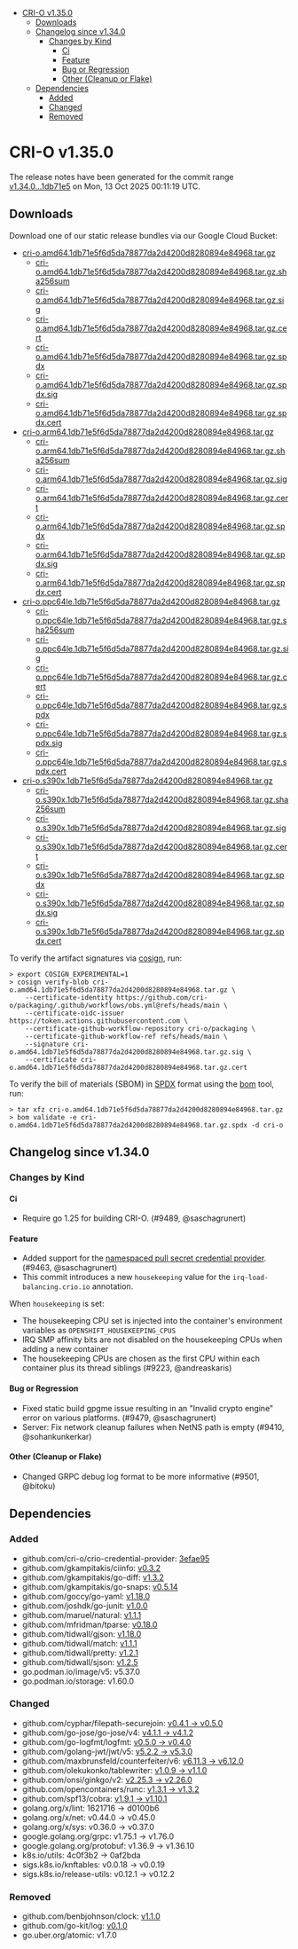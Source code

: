 - [CRI-O v1.35.0](#cri-o-v1350)
  - [Downloads](#downloads)
  - [Changelog since v1.34.0](#changelog-since-v1340)
    - [Changes by Kind](#changes-by-kind)
      - [Ci](#ci)
      - [Feature](#feature)
      - [Bug or Regression](#bug-or-regression)
      - [Other (Cleanup or Flake)](#other-cleanup-or-flake)
  - [Dependencies](#dependencies)
    - [Added](#added)
    - [Changed](#changed)
    - [Removed](#removed)

# CRI-O v1.35.0

The release notes have been generated for the commit range
[v1.34.0...1db71e5](https://github.com/cri-o/cri-o/compare/v1.34.0...v1.35.0) on Mon, 13 Oct 2025 00:11:19 UTC.

## Downloads

Download one of our static release bundles via our Google Cloud Bucket:

- [cri-o.amd64.1db71e5f6d5da78877da2d4200d8280894e84968.tar.gz](https://storage.googleapis.com/cri-o/artifacts/cri-o.amd64.1db71e5f6d5da78877da2d4200d8280894e84968.tar.gz)
  - [cri-o.amd64.1db71e5f6d5da78877da2d4200d8280894e84968.tar.gz.sha256sum](https://storage.googleapis.com/cri-o/artifacts/cri-o.amd64.1db71e5f6d5da78877da2d4200d8280894e84968.tar.gz.sha256sum)
  - [cri-o.amd64.1db71e5f6d5da78877da2d4200d8280894e84968.tar.gz.sig](https://storage.googleapis.com/cri-o/artifacts/cri-o.amd64.1db71e5f6d5da78877da2d4200d8280894e84968.tar.gz.sig)
  - [cri-o.amd64.1db71e5f6d5da78877da2d4200d8280894e84968.tar.gz.cert](https://storage.googleapis.com/cri-o/artifacts/cri-o.amd64.1db71e5f6d5da78877da2d4200d8280894e84968.tar.gz.cert)
  - [cri-o.amd64.1db71e5f6d5da78877da2d4200d8280894e84968.tar.gz.spdx](https://storage.googleapis.com/cri-o/artifacts/cri-o.amd64.1db71e5f6d5da78877da2d4200d8280894e84968.tar.gz.spdx)
  - [cri-o.amd64.1db71e5f6d5da78877da2d4200d8280894e84968.tar.gz.spdx.sig](https://storage.googleapis.com/cri-o/artifacts/cri-o.amd64.1db71e5f6d5da78877da2d4200d8280894e84968.tar.gz.spdx.sig)
  - [cri-o.amd64.1db71e5f6d5da78877da2d4200d8280894e84968.tar.gz.spdx.cert](https://storage.googleapis.com/cri-o/artifacts/cri-o.amd64.1db71e5f6d5da78877da2d4200d8280894e84968.tar.gz.spdx.cert)
- [cri-o.arm64.1db71e5f6d5da78877da2d4200d8280894e84968.tar.gz](https://storage.googleapis.com/cri-o/artifacts/cri-o.arm64.1db71e5f6d5da78877da2d4200d8280894e84968.tar.gz)
  - [cri-o.arm64.1db71e5f6d5da78877da2d4200d8280894e84968.tar.gz.sha256sum](https://storage.googleapis.com/cri-o/artifacts/cri-o.arm64.1db71e5f6d5da78877da2d4200d8280894e84968.tar.gz.sha256sum)
  - [cri-o.arm64.1db71e5f6d5da78877da2d4200d8280894e84968.tar.gz.sig](https://storage.googleapis.com/cri-o/artifacts/cri-o.arm64.1db71e5f6d5da78877da2d4200d8280894e84968.tar.gz.sig)
  - [cri-o.arm64.1db71e5f6d5da78877da2d4200d8280894e84968.tar.gz.cert](https://storage.googleapis.com/cri-o/artifacts/cri-o.arm64.1db71e5f6d5da78877da2d4200d8280894e84968.tar.gz.cert)
  - [cri-o.arm64.1db71e5f6d5da78877da2d4200d8280894e84968.tar.gz.spdx](https://storage.googleapis.com/cri-o/artifacts/cri-o.arm64.1db71e5f6d5da78877da2d4200d8280894e84968.tar.gz.spdx)
  - [cri-o.arm64.1db71e5f6d5da78877da2d4200d8280894e84968.tar.gz.spdx.sig](https://storage.googleapis.com/cri-o/artifacts/cri-o.arm64.1db71e5f6d5da78877da2d4200d8280894e84968.tar.gz.spdx.sig)
  - [cri-o.arm64.1db71e5f6d5da78877da2d4200d8280894e84968.tar.gz.spdx.cert](https://storage.googleapis.com/cri-o/artifacts/cri-o.arm64.1db71e5f6d5da78877da2d4200d8280894e84968.tar.gz.spdx.cert)
- [cri-o.ppc64le.1db71e5f6d5da78877da2d4200d8280894e84968.tar.gz](https://storage.googleapis.com/cri-o/artifacts/cri-o.ppc64le.1db71e5f6d5da78877da2d4200d8280894e84968.tar.gz)
  - [cri-o.ppc64le.1db71e5f6d5da78877da2d4200d8280894e84968.tar.gz.sha256sum](https://storage.googleapis.com/cri-o/artifacts/cri-o.ppc64le.1db71e5f6d5da78877da2d4200d8280894e84968.tar.gz.sha256sum)
  - [cri-o.ppc64le.1db71e5f6d5da78877da2d4200d8280894e84968.tar.gz.sig](https://storage.googleapis.com/cri-o/artifacts/cri-o.ppc64le.1db71e5f6d5da78877da2d4200d8280894e84968.tar.gz.sig)
  - [cri-o.ppc64le.1db71e5f6d5da78877da2d4200d8280894e84968.tar.gz.cert](https://storage.googleapis.com/cri-o/artifacts/cri-o.ppc64le.1db71e5f6d5da78877da2d4200d8280894e84968.tar.gz.cert)
  - [cri-o.ppc64le.1db71e5f6d5da78877da2d4200d8280894e84968.tar.gz.spdx](https://storage.googleapis.com/cri-o/artifacts/cri-o.ppc64le.1db71e5f6d5da78877da2d4200d8280894e84968.tar.gz.spdx)
  - [cri-o.ppc64le.1db71e5f6d5da78877da2d4200d8280894e84968.tar.gz.spdx.sig](https://storage.googleapis.com/cri-o/artifacts/cri-o.ppc64le.1db71e5f6d5da78877da2d4200d8280894e84968.tar.gz.spdx.sig)
  - [cri-o.ppc64le.1db71e5f6d5da78877da2d4200d8280894e84968.tar.gz.spdx.cert](https://storage.googleapis.com/cri-o/artifacts/cri-o.ppc64le.1db71e5f6d5da78877da2d4200d8280894e84968.tar.gz.spdx.cert)
- [cri-o.s390x.1db71e5f6d5da78877da2d4200d8280894e84968.tar.gz](https://storage.googleapis.com/cri-o/artifacts/cri-o.s390x.1db71e5f6d5da78877da2d4200d8280894e84968.tar.gz)
  - [cri-o.s390x.1db71e5f6d5da78877da2d4200d8280894e84968.tar.gz.sha256sum](https://storage.googleapis.com/cri-o/artifacts/cri-o.s390x.1db71e5f6d5da78877da2d4200d8280894e84968.tar.gz.sha256sum)
  - [cri-o.s390x.1db71e5f6d5da78877da2d4200d8280894e84968.tar.gz.sig](https://storage.googleapis.com/cri-o/artifacts/cri-o.s390x.1db71e5f6d5da78877da2d4200d8280894e84968.tar.gz.sig)
  - [cri-o.s390x.1db71e5f6d5da78877da2d4200d8280894e84968.tar.gz.cert](https://storage.googleapis.com/cri-o/artifacts/cri-o.s390x.1db71e5f6d5da78877da2d4200d8280894e84968.tar.gz.cert)
  - [cri-o.s390x.1db71e5f6d5da78877da2d4200d8280894e84968.tar.gz.spdx](https://storage.googleapis.com/cri-o/artifacts/cri-o.s390x.1db71e5f6d5da78877da2d4200d8280894e84968.tar.gz.spdx)
  - [cri-o.s390x.1db71e5f6d5da78877da2d4200d8280894e84968.tar.gz.spdx.sig](https://storage.googleapis.com/cri-o/artifacts/cri-o.s390x.1db71e5f6d5da78877da2d4200d8280894e84968.tar.gz.spdx.sig)
  - [cri-o.s390x.1db71e5f6d5da78877da2d4200d8280894e84968.tar.gz.spdx.cert](https://storage.googleapis.com/cri-o/artifacts/cri-o.s390x.1db71e5f6d5da78877da2d4200d8280894e84968.tar.gz.spdx.cert)

To verify the artifact signatures via [cosign](https://github.com/sigstore/cosign), run:

```console
> export COSIGN_EXPERIMENTAL=1
> cosign verify-blob cri-o.amd64.1db71e5f6d5da78877da2d4200d8280894e84968.tar.gz \
    --certificate-identity https://github.com/cri-o/packaging/.github/workflows/obs.yml@refs/heads/main \
    --certificate-oidc-issuer https://token.actions.githubusercontent.com \
    --certificate-github-workflow-repository cri-o/packaging \
    --certificate-github-workflow-ref refs/heads/main \
    --signature cri-o.amd64.1db71e5f6d5da78877da2d4200d8280894e84968.tar.gz.sig \
    --certificate cri-o.amd64.1db71e5f6d5da78877da2d4200d8280894e84968.tar.gz.cert
```

To verify the bill of materials (SBOM) in [SPDX](https://spdx.org) format using the [bom](https://sigs.k8s.io/bom) tool, run:

```console
> tar xfz cri-o.amd64.1db71e5f6d5da78877da2d4200d8280894e84968.tar.gz
> bom validate -e cri-o.amd64.1db71e5f6d5da78877da2d4200d8280894e84968.tar.gz.spdx -d cri-o
```

## Changelog since v1.34.0

### Changes by Kind

#### Ci
 - Require go 1.25 for building CRI-O. (#9489, @saschagrunert)

#### Feature
 - Added support for the [namespaced pull secret credential provider](https://github.com/cri-o/credential-provider). (#9463, @saschagrunert)
 - This commit introduces a new `housekeeping` value for the `irq-load-balancing.crio.io` annotation.
  
  When `housekeeping` is set:
  - The housekeeping CPU set is injected into the container's environment variables as `OPENSHIFT_HOUSEKEEPING_CPUS`
  - IRQ SMP affinity bits are not disabled on the housekeeping CPUs when adding a new container
  - The housekeeping CPUs are chosen as the first CPU within each container plus its thread siblings (#9223, @andreaskaris)

#### Bug or Regression
 - Fixed static build gpgme issue resulting in an "Invalid crypto engine" error on various platforms. (#9479, @saschagrunert)
 - Server: Fix network cleanup failures when NetNS path is empty (#9410, @sohankunkerkar)

#### Other (Cleanup or Flake)
 - Changed GRPC debug log format to be more informative (#9501, @bitoku)

## Dependencies

### Added
- github.com/cri-o/crio-credential-provider: [3efae95](https://github.com/cri-o/crio-credential-provider/tree/3efae95)
- github.com/gkampitakis/ciinfo: [v0.3.2](https://github.com/gkampitakis/ciinfo/tree/v0.3.2)
- github.com/gkampitakis/go-diff: [v1.3.2](https://github.com/gkampitakis/go-diff/tree/v1.3.2)
- github.com/gkampitakis/go-snaps: [v0.5.14](https://github.com/gkampitakis/go-snaps/tree/v0.5.14)
- github.com/goccy/go-yaml: [v1.18.0](https://github.com/goccy/go-yaml/tree/v1.18.0)
- github.com/joshdk/go-junit: [v1.0.0](https://github.com/joshdk/go-junit/tree/v1.0.0)
- github.com/maruel/natural: [v1.1.1](https://github.com/maruel/natural/tree/v1.1.1)
- github.com/mfridman/tparse: [v0.18.0](https://github.com/mfridman/tparse/tree/v0.18.0)
- github.com/tidwall/gjson: [v1.18.0](https://github.com/tidwall/gjson/tree/v1.18.0)
- github.com/tidwall/match: [v1.1.1](https://github.com/tidwall/match/tree/v1.1.1)
- github.com/tidwall/pretty: [v1.2.1](https://github.com/tidwall/pretty/tree/v1.2.1)
- github.com/tidwall/sjson: [v1.2.5](https://github.com/tidwall/sjson/tree/v1.2.5)
- go.podman.io/image/v5: v5.37.0
- go.podman.io/storage: v1.60.0

### Changed
- github.com/cyphar/filepath-securejoin: [v0.4.1 → v0.5.0](https://github.com/cyphar/filepath-securejoin/compare/v0.4.1...v0.5.0)
- github.com/go-jose/go-jose/v4: [v4.1.1 → v4.1.2](https://github.com/go-jose/go-jose/compare/v4.1.1...v4.1.2)
- github.com/go-logfmt/logfmt: [v0.5.0 → v0.4.0](https://github.com/go-logfmt/logfmt/compare/v0.5.0...v0.4.0)
- github.com/golang-jwt/jwt/v5: [v5.2.2 → v5.3.0](https://github.com/golang-jwt/jwt/compare/v5.2.2...v5.3.0)
- github.com/maxbrunsfeld/counterfeiter/v6: [v6.11.3 → v6.12.0](https://github.com/maxbrunsfeld/counterfeiter/compare/v6.11.3...v6.12.0)
- github.com/olekukonko/tablewriter: [v1.0.9 → v1.1.0](https://github.com/olekukonko/tablewriter/compare/v1.0.9...v1.1.0)
- github.com/onsi/ginkgo/v2: [v2.25.3 → v2.26.0](https://github.com/onsi/ginkgo/compare/v2.25.3...v2.26.0)
- github.com/opencontainers/runc: [v1.3.1 → v1.3.2](https://github.com/opencontainers/runc/compare/v1.3.1...v1.3.2)
- github.com/spf13/cobra: [v1.9.1 → v1.10.1](https://github.com/spf13/cobra/compare/v1.9.1...v1.10.1)
- golang.org/x/lint: 1621716 → d0100b6
- golang.org/x/net: v0.44.0 → v0.45.0
- golang.org/x/sys: v0.36.0 → v0.37.0
- google.golang.org/grpc: v1.75.1 → v1.76.0
- google.golang.org/protobuf: v1.36.9 → v1.36.10
- k8s.io/utils: 4c0f3b2 → 0af2bda
- sigs.k8s.io/knftables: v0.0.18 → v0.0.19
- sigs.k8s.io/release-utils: v0.12.1 → v0.12.2

### Removed
- github.com/benbjohnson/clock: [v1.1.0](https://github.com/benbjohnson/clock/tree/v1.1.0)
- github.com/go-kit/log: [v0.1.0](https://github.com/go-kit/log/tree/v0.1.0)
- go.uber.org/atomic: v1.7.0
